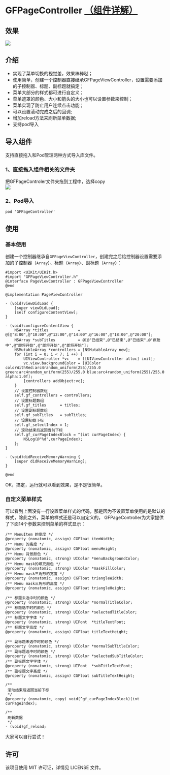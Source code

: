 # GFPageController [（组件详解）](http://www.jianshu.com/p/6f10ae622d44)

## 效果
![](https://github.com/gaofengtan/GFPageController/blob/master/%E6%BC%94%E7%A4%BA.gif)

## 介绍
- 实现了菜单切换的视觉差，效果棒棒哒；
- 使用简单，创建一个控制器直接继承GFPageViewController，设置需要添加的子控制器、标题、副标题就搞定；
- 菜单大部分的样式都可进行自定义；
- 菜单遮罩的颜色、大小和箭头的大小也可以设置参数来控制；
- 菜单实现了防止用户连续点击功能；
- 可以设置滚动完成之后的回调;
- 增加reload方法来刷新菜单数据;
- 支持pod导入

## 导入组件
支持直接拖入和Pod管理两种方式导入库文件。

### 1、直接拖入组件相关的文件夹
把GFPageControler文件夹拖到工程中，选择copy<br>
![](https://github.com/gaofengtan/GFPageController/blob/master/%E6%96%87%E4%BB%B6.png)

### 2、Pod导入
```
pod 'GFPageController'
```

## 使用

### 基本使用
创建一个控制器继承自```GFPageViewController```，创建完之后给控制器设置需要添加的子控制器（```Array```）、标题（```Array```）、副标题（```Array```）：
```
#import <UIKit/UIKit.h>
#import "GFPageViewController.h"
@interface PageViewController : GFPageViewController
@end
```
```
@implementation PageViewController

- (void)viewDidLoad {
    [super viewDidLoad];
    [self configureContentView];
}

- (void)configureContentView {
    NSArray *titles             = @[@"8:00",@"10:00",@"12:00",@"14:00",@"16:00",@"18:00",@"20:00"];
    NSArray *subTitles          = @[@"已结束",@"已结束",@"已结束",@"疯抢中",@"即将开始",@"即将开始",@"即将开始"];
    NSMutableArray *controllers = [NSMutableArray new];
    for (int i = 0; i < 7; i ++) {
        UIViewController *vc    = [[UIViewController alloc] init];
        vc.view.backgroundColor = [UIColor colorWithRed:arc4random_uniform(255)/255.0 green:arc4random_uniform(255)/255.0 blue:arc4random_uniform(255)/255.0 alpha:1.0f];
        [controllers addObject:vc];
    }
    // 设置控制器数组
    self.gf_controllers = controllers;
    // 设置标题数组
    self.gf_titles      = titles;
    // 设置副标题数组
    self.gf_subTitles   = subTitles;
    // 设置初始下标
    self.gf_selectIndex = 1;
    // 滚动结束后返回当前下标
    self.gf_curPageIndexBlock = ^(int curPageIndex) {
        NSLog(@"%d",curPageIndex);
    };
}

- (void)didReceiveMemoryWarning {
    [super didReceiveMemoryWarning];
}

@end
```
OK，搞定，运行就可以看到效果，是不是很简单。

### 自定义菜单样式
可以看到上面没有一行设置菜单样式的代码，那是因为不设置菜单使用的是默认的样式，除此之外，菜单的样式还是可以自定义的，
GFPageController为大家提供了下面14个参数来控制菜单的样式显示：
```
/** MenuItem 的宽度 */
@property (nonatomic, assign) CGFloat itemWidth;
/** Menu 的高度 */
@property (nonatomic, assign) CGFloat menuHeight;
/** Menu 背景颜色 */
@property (nonatomic, strong) UIColor *menuBackgroundColor;
/** Menu mask的填充颜色 */
@property (nonatomic, strong) UIColor *maskFillColor;
/** Menu mask三角形的宽度 */
@property (nonatomic, assign) CGFloat triangleWidth;
/** Menu mask三角形的高度 */
@property (nonatomic, assign) CGFloat triangleHeight;

/** 标题未选中时的颜色 */
@property (nonatomic, strong) UIColor *normalTitleColor;
/** 标题选中时的颜色 */
@property (nonatomic, strong) UIColor *selectedTitleColor;
/** 标题文字字体 */
@property (nonatomic, strong) UIFont  *titleTextFont;
/** 标题文字高度 */
@property (nonatomic, assign) CGFloat titleTextHeight;

/** 副标题未选中时的颜色 */
@property (nonatomic, strong) UIColor *normalSubTitleColor;
/** 副标题选中时的颜色 */
@property (nonatomic, strong) UIColor *selectedSubTitleColor;
/** 副标题文字字体 */
@property (nonatomic, strong) UIFont  *subTitleTextFont;
/** 副标题文字高度 */
@property (nonatomic, assign) CGFloat subTitleTextHeight;

/**
 滚动结束后返回当前下标
 */
@property (nonatomic, copy) void(^gf_curPageIndexBlock)(int curPageIndex);

/**
 刷新数据
 */
- (void)gf_reload;

```
大家可以自行尝试！

## 许可
该项目使用 MIT 许可证，详情见 LICENSE 文件。








